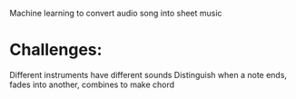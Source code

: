 Machine learning to convert audio song into sheet music

Challenges:
==========
Different instruments have different sounds
Distinguish when a note ends, fades into another, combines to make chord
